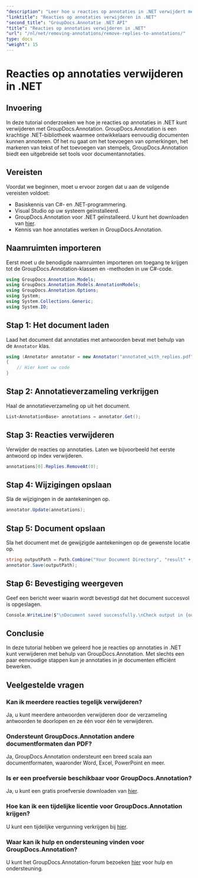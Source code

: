 ```yaml
---
"description": "Leer hoe u reacties op annotaties in .NET verwijdert met GroupDocs.Annotation. Stapsgewijze handleiding met codevoorbeelden."
"linktitle": "Reacties op annotaties verwijderen in .NET"
"second_title": "GroupDocs.Annotatie .NET API"
"title": "Reacties op annotaties verwijderen in .NET"
"url": "/nl/net/removing-annotations/remove-replies-to-annotations/"
type: docs
"weight": 15
---
```


# Reacties op annotaties verwijderen in .NET

## Invoering
In deze tutorial onderzoeken we hoe je reacties op annotaties in .NET kunt verwijderen met GroupDocs.Annotation. GroupDocs.Annotation is een krachtige .NET-bibliotheek waarmee ontwikkelaars eenvoudig documenten kunnen annoteren. Of het nu gaat om het toevoegen van opmerkingen, het markeren van tekst of het toevoegen van stempels, GroupDocs.Annotation biedt een uitgebreide set tools voor documentannotaties.
## Vereisten
Voordat we beginnen, moet u ervoor zorgen dat u aan de volgende vereisten voldoet:
- Basiskennis van C#- en .NET-programmering.
- Visual Studio op uw systeem geïnstalleerd.
- GroupDocs.Annotation voor .NET geïnstalleerd. U kunt het downloaden van [hier](https://releases.groupdocs.com/annotation/net/).
- Kennis van hoe annotaties werken in GroupDocs.Annotation.

## Naamruimten importeren
Eerst moet u de benodigde naamruimten importeren om toegang te krijgen tot de GroupDocs.Annotation-klassen en -methoden in uw C#-code.
```csharp
using GroupDocs.Annotation.Models;
using GroupDocs.Annotation.Models.AnnotationModels;
using GroupDocs.Annotation.Options;
using System;
using System.Collections.Generic;
using System.IO;
```
## Stap 1: Het document laden
Laad het document dat annotaties met antwoorden bevat met behulp van de `Annotator` klas.
```csharp
using (Annotator annotator = new Annotator("annotated_with_replies.pdf"))
{
    // Hier komt uw code
}
```
## Stap 2: Annotatieverzameling verkrijgen
Haal de annotatieverzameling op uit het document.
```csharp
List<AnnotationBase> annotations = annotator.Get();
```
## Stap 3: Reacties verwijderen
Verwijder de reacties op annotaties. Laten we bijvoorbeeld het eerste antwoord op index verwijderen.
```csharp
annotations[0].Replies.RemoveAt(0);
```
## Stap 4: Wijzigingen opslaan
Sla de wijzigingen in de aantekeningen op.
```csharp
annotator.Update(annotations);
```
## Stap 5: Document opslaan
Sla het document met de gewijzigde aantekeningen op de gewenste locatie op.
```csharp
string outputPath = Path.Combine("Your Document Directory", "result" + Path.GetExtension("input.pdf"));
annotator.Save(outputPath);
```
## Stap 6: Bevestiging weergeven
Geef een bericht weer waarin wordt bevestigd dat het document succesvol is opgeslagen.
```csharp
Console.WriteLine($"\nDocument saved successfully.\nCheck output in {outputPath}.");
```

## Conclusie
In deze tutorial hebben we geleerd hoe je reacties op annotaties in .NET kunt verwijderen met behulp van GroupDocs.Annotation. Met slechts een paar eenvoudige stappen kun je annotaties in je documenten efficiënt bewerken.
## Veelgestelde vragen
### Kan ik meerdere reacties tegelijk verwijderen?
Ja, u kunt meerdere antwoorden verwijderen door de verzameling antwoorden te doorlopen en ze één voor één te verwijderen.
### Ondersteunt GroupDocs.Annotation andere documentformaten dan PDF?
Ja, GroupDocs.Annotation ondersteunt een breed scala aan documentformaten, waaronder Word, Excel, PowerPoint en meer.
### Is er een proefversie beschikbaar voor GroupDocs.Annotation?
Ja, u kunt een gratis proefversie downloaden van [hier](https://releases.groupdocs.com/).
### Hoe kan ik een tijdelijke licentie voor GroupDocs.Annotation krijgen?
U kunt een tijdelijke vergunning verkrijgen bij [hier](https://purchase.groupdocs.com/temporary-license/).
### Waar kan ik hulp en ondersteuning vinden voor GroupDocs.Annotation?
U kunt het GroupDocs.Annotation-forum bezoeken [hier](https://forum.groupdocs.com/c/annotation/10) voor hulp en ondersteuning.